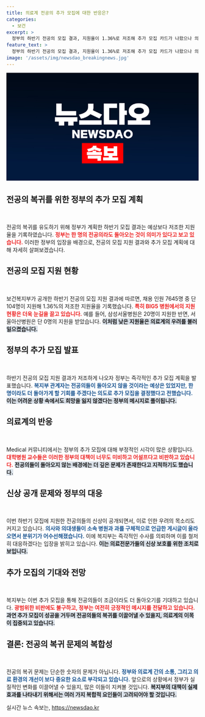 ```yaml
---
title: 의료계 전공의 추가 모집에 대한 반응은?
categories:
  - 보건
excerpt: >
  정부의 하반기 전공의 모집 결과, 지원율이 1.36%로 저조해 추가 모집 카드가 나왔으나 의료계는 회의적이다. 전공의들의 신상 공개 문제까지 불거지자 복지부는 강력한 대처를 예고했다. 한 명의 복귀라도 환영한다는 소식에 논란이 일고 있다!
feature_text: >
  정부의 하반기 전공의 모집 결과, 지원율이 1.36%로 저조해 추가 모집 카드가 나왔으나 의료계는 회의적이다. 전공의들의 신상 공개 문제까지 불거지자 복지부는 강력한 대처를 예고했다. 한 명의 복귀라도 환영한다는 소식에 논란이 일고 있다!
image: '/assets/img/newsdao_breakingnews.jpg'
---
```


<p><img src="/assets/img/newsdao_breakingnews.jpg" alt="koreaapp 속보" /></p>

<h2 data-ke-size="size26">전공의 복귀를 위한 정부의 추가 모집 계획</h2>

<p data-ke-size="size16">&nbsp;</p>

<p>전공의 복귀를 유도하기 위해 정부가 계획한 하반기 모집 결과는 예상보다 저조한 지원율을 기록하였습니다. <b><span style="color: #ee2323;">정부는 한 명의 전공의라도 돌아오는 것이 의미가 있다고 보고 있습니다.</span></b> 이러한 정부의 입장을 배경으로, 전공의 모집 지원 결과와 추가 모집 계획에 대해 자세히 살펴보겠습니다.</p>

<h2 data-ke-size="size26">전공의 모집 지원 현황</h2>

<p data-ke-size="size16">&nbsp;</p>

<p>보건복지부가 공개한 하반기 전공의 모집 지원 결과에 따르면, 채용 인원 7645명 중 단 104명이 지원해 1.36%의 저조한 지원율을 기록했습니다. <b><span style="color: #ee2323;">특히 BIG5 병원에서의 지원 현황은 더욱 눈길을 끌고 있습니다.</span></b> 예를 들어, 삼성서울병원은 20명이 지원한 반면, 서울아산병원은 단 0명의 지원을 받았습니다. <b><span style="background-color: #21538527;">이처럼 낮은 지원율은 의료계의 우려를 불러일으켰습니다.</span></b></p>

<h2 data-ke-size="size26">정부의 추가 모집 발표</h2>

<p data-ke-size="size16">&nbsp;</p>

<p>하반기 전공의 모집 지원 결과가 저조하게 나오자 정부는 즉각적인 추가 모집 계획을 발표했습니다. <b><span style="color: #1a5490;">복지부 관계자는 전공의들이 돌아오지 않을 것이라는 예상은 있었지만, 한 명이라도 더 돌아가게 할 기회를 주겠다는 의도로 추가 모집을 결정했다고 전했습니다.</span></b> <b><span style="background-color: #21538527;">이는 어려운 상황 속에서도 희망을 잃지 않겠다는 정부의 메시지로 풀이됩니다.</span></b></p>

<h2 data-ke-size="size26">의료계의 반응</h2>

<p data-ke-size="size16">&nbsp;</p>

<p>Medical 커뮤니티에서는 정부의 추가 모집에 대해 부정적인 시각이 많은 상황입니다. <b><span style="color: #ee2323;">대학병원 교수들은 이러한 정부의 대책이 너무도 미비하고 어설프다고 비판하고 있습니다.</span></b> <b><span style="background-color: #21538527;">전공의들이 돌아오지 않는 배경에는 더 깊은 문제가 존재한다고 지적하기도 했습니다.</span></b> </p>

<h2 data-ke-size="size26">신상 공개 문제와 정부의 대응</h2>

<p data-ke-size="size16">&nbsp;</p>

<p>이번 하반기 모집에 지원한 전공의들의 신상이 공개되면서, 이로 인한 우려의 목소리도 커지고 있습니다. <b><span style="color: #1a5490;">의사와 의대생들이 소속 병원과 과를 구체적으로 언급한 게시글이 올라오면서 분위기가 어수선해졌습니다.</span></b> 이에 복지부는 즉각적인 수사를 의뢰하며 이를 철저히 대응하겠다는 입장을 밝히고 있습니다. <b><span style="background-color: #21538527;">이는 의료전문가들의 신상 보호를 위한 조치로 보입니다.</span></b></p>

<h2 data-ke-size="size26">추가 모집의 기대와 전망</h2>

<p data-ke-size="size16">&nbsp;</p>

<p>복지부는 이번 추가 모집을 통해 전공의들이 조금이라도 더 돌아오기를 기대하고 있습니다. <b><span style="color: #ee2323;">광범위한 비판에도 불구하고, 정부는 여전히 긍정적인 메시지를 전달하고 있습니다.</span></b> <b><span style="background-color: #21538527;">과연 추가 모집이 성공을 거두며 전공의들의 복귀를 이끌어낼 수 있을지, 의료계의 이목이 집중되고 있습니다.</span></b></p>

<h2 data-ke-size="size26">결론: 전공의 복귀 문제의 복합성</h2>

<p data-ke-size="size16">&nbsp;</p>

<p>전공의 복귀 문제는 단순한 숫자의 문제가 아닙니다. <b><span style="color: #1a5490;">정부와 의료계 간의 소통, 그리고 의료 환경의 개선이 보다 중요한 요소로 부각되고 있습니다.</span></b> 앞으로의 상황에서 정부가 실질적인 변화를 이끌어낼 수 있을지, 많은 이들이 지켜볼 것입니다. <b><span style="background-color: #21538527;">복지부의 대책이 실제 효과를 나타내기 위해서는 여러 가지 복합적 요인들이 고려되어야 할 것입니다.</span></b></p>
실시간 뉴스 속보는, <a href="https://newsdao.kr" rel="dofollow">https://newsdao.kr</a>


